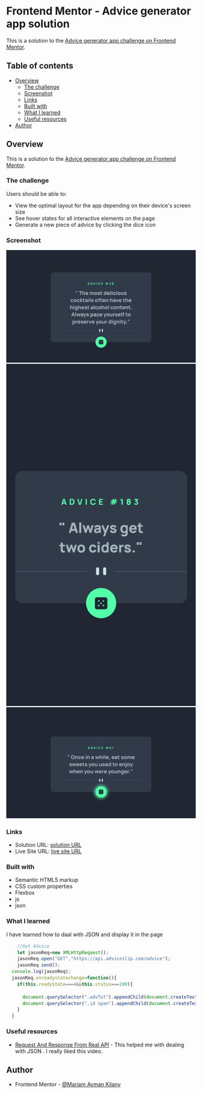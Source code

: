 # Frontend Mentor - Advice generator app solution
This is a solution to the [Advice generator app challenge on Frontend Mentor](https://www.frontendmentor.io/challenges/advice-generator-app-QdUG-13db).

## Table of contents

- [Overview](#overview)
  - [The challenge](#the-challenge)
  - [Screenshot](#screenshot)
  - [Links](#links)
  - [Built with](#built-with)
  - [What I learned](#what-i-learned)
  - [Useful resources](#useful-resources)
- [Author](#author)

## Overview

This is a solution to the [Advice generator app challenge on Frontend Mentor](https://www.frontendmentor.io/challenges/advice-generator-app-QdUG-13db).

### The challenge

Users should be able to:

- View the optimal layout for the app depending on their device's screen size
- See hover states for all interactive elements on the page
- Generate a new piece of advice by clicking the dice icon

### Screenshot

![DeskTop](./screenshot/desktop.png)
![Mobile](./screenshot/mobile.png)
![Active State](./screenshot/activestate.png)

### Links

- Solution URL: [solution URL](https://www.frontendmentor.io/solutions/advice-generator-app-gPKPHL-xwZ)
- Live Site URL: [live site URL ](https://advice-generator-app-sooty-delta.vercel.app/)

### Built with

- Semantic HTML5 markup
- CSS custom properties
- Flexbox
- js
- json

### What I learned

I have learned how to daal with JSON and display it in the page 

```js
    //Get Advice
    let jasonReq=new XMLHttpRequest();
    jasonReq.open("GET","https://api.adviceslip.com/advice");
    jasonReq.send();
  console.log(jasonReq);
  jasonReq.onreadystatechange=function(){
    if(this.readyState===4&&this.status===200){
      
      document.querySelector(".advTxt").appendChild(document.createTextNode(`" ${JSON.parse(jasonReq.response).slip.advice}"`));
      document.querySelector(".id span").appendChild(document.createTextNode(JSON.parse(jasonReq.response).slip.id))
    }
  }
```
### Useful resources

- [Request And Response From Real API](https://www.youtube.com/watch?v=-RmWQYMGeIs&list=PLDoPjvoNmBAx3kiplQR_oeDqLDBUDYwVv&index=178) - This helped me with dealing with JSON . I really liked this video.

## Author

- Frontend Mentor - [@Mariam Ayman Kilany](https://www.frontendmentor.io/profile/mariamkilany)
